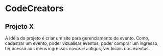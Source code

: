 # CodeCreators

## Projeto X

A idéia do projeto é criar um site para gerenciamento de evento. Como, cadastrar um evento,  poder vizualisar eventos, poder comprar um ingresso, ter acesso aos meus ingressos novos e antigos, ver locais dos eventos.